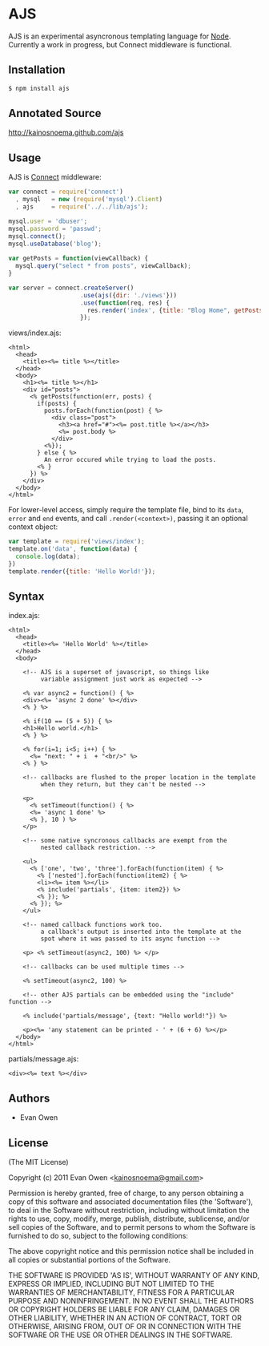 
# AJS

 AJS is an experimental asyncronous templating language for [Node](http://nodejs.org).
 Currently a work in progress, but Connect middleware is functional.

## Installation

```` bash
$ npm install ajs
````

## Annotated Source

http://kainosnoema.github.com/ajs

## Usage

AJS is [Connect](http://github.com/senchalabs/connect) middleware:

```` javascript
var connect = require('connect')
  , mysql   = new (require('mysql').Client)
  , ajs     = require('../../lib/ajs');

mysql.user = 'dbuser';
mysql.password = 'passwd';
mysql.connect();
mysql.useDatabase('blog');
  
var getPosts = function(viewCallback) {
  mysql.query("select * from posts", viewCallback);
}

var server = connect.createServer()
                    .use(ajs({dir: './views'}))
                    .use(function(req, res) {
                      res.render('index', {title: "Blog Home", getPosts: getPosts});
                    });
````

views/index.ajs:

```` erb
<html>
  <head>
    <title><%= title %></title>
  </head>
  <body>
    <h1><%= title %></h1>
    <div id="posts">
      <% getPosts(function(err, posts) {
        if(posts) {
          posts.forEach(function(post) { %>
            <div class="post">
              <h3><a href="#"><%= post.title %></a></h3>
              <%= post.body %>
            </div>
          <%});
        } else { %>
          An error occured while trying to load the posts.
        <% }
      }) %>
    </div>
  </body>
</html>
````

For lower-level access, simply require the template file, bind to its `data`, `error` and `end` events, and call `.render(<context>)`, passing it an optional context object:

```` javascript
var template = require('views/index');
template.on('data', function(data) {
  console.log(data);
})
template.render({title: 'Hello World!'});
````

## Syntax

index.ajs:

```` erb
<html>
  <head>
    <title><%= 'Hello World' %></title>
  </head>
  <body>
  
    <!-- AJS is a superset of javascript, so things like 
         variable assignment just work as expected -->
  
    <% var async2 = function() { %>
    <div><%= 'async 2 done' %></div>
    <% } %>
  
    <% if(10 == (5 + 5)) { %>
    <h1>Hello world.</h1>
    <% } %>

    <% for(i=1; i<5; i++) { %>
      <%= "next: " + i  + "<br/>" %>
    <% } %>

    <!-- callbacks are flushed to the proper location in the template
         when they return, but they can't be nested -->
    
    <p>
      <% setTimeout(function() { %>
      <%= 'async 1 done' %>
      <% }, 10 ) %>
    </p>
  
    <!-- some native syncronous callbacks are exempt from the
         nested callback restriction. -->
    
    <ul>
      <% ['one', 'two', 'three'].forEach(function(item) { %>
        <% ['nested'].forEach(function(item2) { %>
        <li><%= item %></li>
        <% include('partials', {item: item2}) %>
        <% }); %>
      <% }); %>
    </ul>
  
    <!-- named callback functions work too.
         a callback's output is inserted into the template at the 
         spot where it was passed to its async function -->
  
    <p> <% setTimeout(async2, 100) %> </p>

    <!-- callbacks can be used multiple times -->
  
    <% setTimeout(async2, 100) %>
  
    <!-- other AJS partials can be embedded using the "include" function -->
  
    <% include('partials/message', {text: "Hello world!"}) %>
  
    <p><%= 'any statement can be printed - ' + (6 + 6) %></p>
  </body>
</html>
````

partials/message.ajs:

```` erb
<div><%= text %></div>
````

## Authors

  * Evan Owen

## License 

(The MIT License)

Copyright (c) 2011 Evan Owen &lt;kainosnoema@gmail.com&gt;

Permission is hereby granted, free of charge, to any person obtaining
a copy of this software and associated documentation files (the
'Software'), to deal in the Software without restriction, including
without limitation the rights to use, copy, modify, merge, publish,
distribute, sublicense, and/or sell copies of the Software, and to
permit persons to whom the Software is furnished to do so, subject to
the following conditions:

The above copyright notice and this permission notice shall be
included in all copies or substantial portions of the Software.

THE SOFTWARE IS PROVIDED 'AS IS', WITHOUT WARRANTY OF ANY KIND,
EXPRESS OR IMPLIED, INCLUDING BUT NOT LIMITED TO THE WARRANTIES OF
MERCHANTABILITY, FITNESS FOR A PARTICULAR PURPOSE AND NONINFRINGEMENT.
IN NO EVENT SHALL THE AUTHORS OR COPYRIGHT HOLDERS BE LIABLE FOR ANY
CLAIM, DAMAGES OR OTHER LIABILITY, WHETHER IN AN ACTION OF CONTRACT,
TORT OR OTHERWISE, ARISING FROM, OUT OF OR IN CONNECTION WITH THE
SOFTWARE OR THE USE OR OTHER DEALINGS IN THE SOFTWARE.